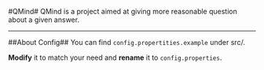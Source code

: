 #QMind#
QMind is a project aimed at giving more reasonable question about a given answer.
***
##About Config##
You can find `config.propertities.example` under src/.

**Modify** it to match your need and **rename** it to `config.properties`.
